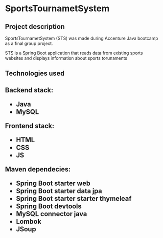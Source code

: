 <h1>SportsTournametSystem</h1>

<h2>Project description</h2>
<p>SportsTournametSystem (STS) was made during Accenture Java bootcamp as a final group project.</p>
<p>STS is a Spring Boot application that reads data from existing sports websites and displays information about sports torunaments</p>
<h2>Technologies used<h2>
  <p>Backend stack:</p> 
  <ul>
     <li>Java</li>
     <li>MySQL</li>
  </ul>
  <p>Frontend stack:</p> 
  <ul>
     <li>HTML</li>
     <li>CSS</li>
     <li>JS</li>
  </ul>
  <p>Maven dependecies:</p> 
  <ul>
     <li>Spring Boot starter web</li>
     <li>Spring Boot starter data jpa</li>
     <li>Spring Boot starter starter thymeleaf</li>
     <li>Spring Boot devtools</li>
     <li>MySQL connector java</li>
     <li>Lombok</li>
     <li>JSoup</li>
  </ul>
